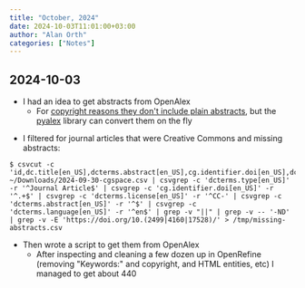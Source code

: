 ```yaml
---
title: "October, 2024"
date: 2024-10-03T11:01:00+03:00
author: "Alan Orth"
categories: ["Notes"]
---
```


## 2024-10-03

- I had an idea to get abstracts from OpenAlex
  - For [copyright reasons they don't include plain abstracts](https://docs.openalex.org/api-entities/works/work-object#abstract_inverted_index), but the [pyalex](https://github.com/J535D165/pyalex) library can convert them on the fly

<!--more-->

- I filtered for journal articles that were Creative Commons and missing abstracts:

```console
$ csvcut -c 'id,dc.title[en_US],dcterms.abstract[en_US],cg.identifier.doi[en_US],dcterms.type[en_US],dcterms.language[en_US],dcterms.license[en_US]' ~/Downloads/2024-09-30-cgspace.csv | csvgrep -c 'dcterms.type[en_US]' -r '^Journal Article$' | csvgrep -c 'cg.identifier.doi[en_US]' -r '^.+$' | csvgrep -c 'dcterms.license[en_US]' -r '^CC-' | csvgrep -c 'dcterms.abstract[en_US]' -r '^$' | csvgrep -c 'dcterms.language[en_US]' -r '^en$' | grep -v "||" | grep -v -- '-ND' | grep -v -E 'https://doi.org/10.(2499|4160|17528)/' > /tmp/missing-abstracts.csv
```

- Then wrote a script to get them from OpenAlex
  - After inspecting and cleaning a few dozen up in OpenRefine (removing "Keywords:" and copyright, and HTML entities, etc) I managed to get about 440

<!-- vim: set sw=2 ts=2: -->

